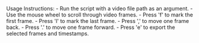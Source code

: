 Usage Instructions:
    - Run the script with a video file path as an argument.
    - Use the mouse wheel to scroll through video frames.
    - Press 'f' to mark the first frame.
    - Press 'l' to mark the last frame.
    - Press ',' to move one frame back.
    - Press '.' to move one frame forward.
    - Press 'e' to export the selected frames and timestamps.
